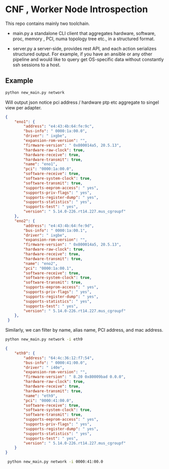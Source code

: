 # CNF , Worker Node Introspection 

This repo contains mainly two toolchain.   

* main.py a standalone CLI client that aggregates hardware, software, proc, memory , PCI, numa topology tree etc., in a structured format.

* server.py a server-side, provides rest API, and each action serializes structured output. For example, if you have an ansible or any other pipeline 
and would like to query get OS-specific data without constantly ssh sessions to a host.

## Example

```bash
python new_main.py network
```

Will output json notice pci address / hardware ptp etc aggregate to singel view per adapter.

```json
{
    "eno1": {
        "address": "e4:43:4b:64:fe:9c",
        "bus-info": " 0000:1a:00.0",
        "driver": " ixgbe",
        "expansion-rom-version": "",
        "firmware-version": " 0x800014a5, 20.5.13",
        "hardware-raw-clock": true,
        "hardware-receive": true,
        "hardware-transmit": true,
        "name": "eno1",
        "pci": "0000:1a:00.0",
        "software-receive": true,
        "software-system-clock": true,
        "software-transmit": true,
        "supports-eeprom-access": " yes",
        "supports-priv-flags": " yes",
        "supports-register-dump": " yes",
        "supports-statistics": " yes",
        "supports-test": " yes",
        "version": " 5.14.0-226.rt14.227.mus_cgroupf"
    },
    "eno2": {
        "address": "e4:43:4b:64:fe:9d",
        "bus-info": " 0000:1a:00.1",
        "driver": " ixgbe",
        "expansion-rom-version": "",
        "firmware-version": " 0x800014a5, 20.5.13",
        "hardware-raw-clock": true,
        "hardware-receive": true,
        "hardware-transmit": true,
        "name": "eno2",
        "pci": "0000:1a:00.1",
        "software-receive": true,
        "software-system-clock": true,
        "software-transmit": true,
        "supports-eeprom-access": " yes",
        "supports-priv-flags": " yes",
        "supports-register-dump": " yes",
        "supports-statistics": " yes",
        "supports-test": " yes",
        "version": " 5.14.0-226.rt14.227.mus_cgroupf"
    },
 }
```

Similarly, we can filter by name, alias name, PCI address, and mac address.

```bash
python new_main.py network -i eth9
```

```json
{
    "eth9": {
        "address": "64:4c:36:12:f7:54",
        "bus-info": " 0000:41:00.0",
        "driver": " i40e",
        "expansion-rom-version": "",
        "firmware-version": " 8.20 0x80009bad 0.0.0",
        "hardware-raw-clock": true,
        "hardware-receive": true,
        "hardware-transmit": true,
        "name": "eth9",
        "pci": "0000:41:00.0",
        "software-receive": true,
        "software-system-clock": true,
        "software-transmit": true,
        "supports-eeprom-access": " yes",
        "supports-priv-flags": " yes",
        "supports-register-dump": " yes",
        "supports-statistics": " yes",
        "supports-test": " yes",
        "version": " 5.14.0-226.rt14.227.mus_cgroupf"
    }
}
```

```bash
 python new_main.py network -i 0000:41:00.0
 ```
